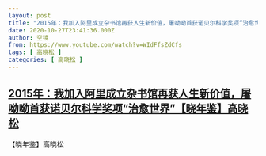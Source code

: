 ```yaml
---
layout: post
title: "2015年：我加入阿里成立杂书馆再获人生新价值，屠呦呦首获诺贝尔科学奖项“治愈世界”【晓年鉴】高晓松"
date: 2020-10-27T23:41:36.000Z
author: 空镜
from: https://www.youtube.com/watch?v=WIdFfsZdCfs
tags: [ 高晓松 ]
categories: [ 高晓松 ]
---
```

<!--1603842096000-->
[2015年：我加入阿里成立杂书馆再获人生新价值，屠呦呦首获诺贝尔科学奖项“治愈世界”【晓年鉴】高晓松](https://www.youtube.com/watch?v=WIdFfsZdCfs)
------

<div>
【晓年鉴】高晓松
</div>
